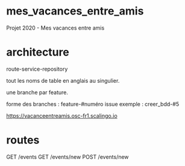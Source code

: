 # mes_vacances_entre_amis
Projet 2020 - Mes vacances entre amis

# architecture
route-service-repository

tout les noms de table en anglais au singulier.

une branche par feature.

forme des branches : feature-#numéro issue exemple : creer_bdd-#5


https://vacanceentreamis.osc-fr1.scalingo.io

# routes
GET /events
GET /events/new 
POST /events/new 
